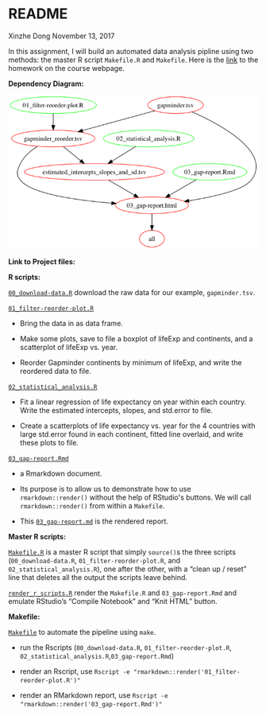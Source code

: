 README
================
Xinzhe Dong
November 13, 2017

In this assignment, I will build an automated data analysis pipline using two methods: the master R script `Makefile.R` and `Makefile`. Here is the [link](http://stat545.com/hw07_automation.html) to the homework on the course webpage.

**Dependency Diagram:**

![](out.png)

**Link to Project files:**

**R scripts:**

[`00_download-data.R`](https://github.com/hannahdxz/STAT545-hw-Dong-Xinzhe/blob/master/hw%2007/00_download-data.R) download the raw data for our example, `gapminder.tsv`.

[`01_filter-reorder-plot.R`](https://github.com/hannahdxz/STAT545-hw-Dong-Xinzhe/blob/master/hw%2007/01_filter-reorder-plot.R) 

* Bring the data in as data frame. 

* Make some plots, save to file a boxplot of lifeExp and continents, and a scatterplot of lifeExp vs. year. 

* Reorder Gapminder continents by minimum of lifeExp, and write the reordered data to file.

[`02_statistical_analysis.R`](https://github.com/hannahdxz/STAT545-hw-Dong-Xinzhe/blob/master/hw%2007/02_statistical_analysis.R) 

* Fit a linear regression of life expectancy on year within each country. Write the estimated intercepts, slopes, and std.error to file. 

* Create a scatterplots of life expectancy vs. year for the 4 countries with large std.error found in each continent, fitted line overlaid, and write these plots to file.

[`03_gap-report.Rmd`](https://github.com/hannahdxz/STAT545-hw-Dong-Xinzhe/blob/master/hw%2007/03_gap-report.Rmd) 

* a Rmarkdown document. 

* Its purpose is to allow us to demonstrate how to use `rmarkdown::render()` without the help of RStudio's buttons. We will call `rmarkdown::render()` from within a `Makefile`.

* This [`03_gap-report.md`](https://github.com/hannahdxz/STAT545-hw-Dong-Xinzhe/blob/master/hw%2007/03_gap-report.md) is the rendered report.

**Master R scripts:**

[`Makefile.R`](https://github.com/hannahdxz/STAT545-hw-Dong-Xinzhe/blob/master/hw%2007/Makefile.R) is a master R script that simply `source()`s the three scripts (`00_download-data.R`, `01_filter-reorder-plot.R`, and `02_statistical_analysis.R`), one after the other, with a “clean up / reset” line that deletes all the output the scripts leave behind.

[`render_r_scripts.R`](https://github.com/hannahdxz/STAT545-hw-Dong-Xinzhe/blob/master/hw%2007/render_r_scripts.R) render the `Makefile.R` and `03_gap-report.Rmd` and emulate RStudio’s “Compile Notebook” and “Knit HTML” button. 

**Makefile:**

[`Makefile`](https://github.com/hannahdxz/STAT545-hw-Dong-Xinzhe/blob/master/hw%2007/Makefile) to automate the pipeline using `make`. 

* run the Rscripts (`00_download-data.R`, `01_filter-reorder-plot.R`, `02_statistical_analysis.R`,`03_gap-report.Rmd`) 

* render an Rscript, use `Rscript -e "rmarkdown::render('01_filter-reorder-plot.R')"` 

* render an RMarkdown report, use `Rscript -e "rmarkdown::render('03_gap-report.Rmd')"`
